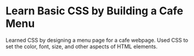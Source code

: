 
# Learn Basic CSS by Building a Cafe Menu

Learned CSS by designing a menu page for a cafe webpage. Used CSS to set the color, font, size, and other aspects of HTML elements.